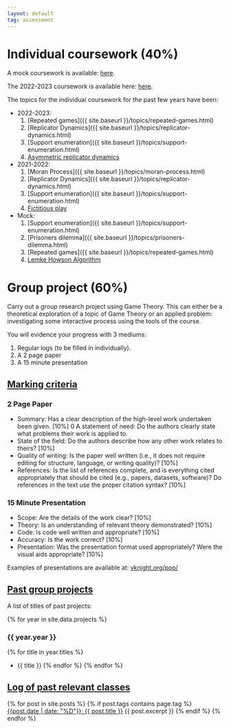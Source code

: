 ```yaml
---
layout: default
tag: assessment
---
```


# Individual coursework (40%)

A mock coursework is available:
[here]({{site.baseurl}}/assets/assessment/mock/ind/assignment.ipynb).

The 2022-2023 coursework is available here:
[here]({{site.baseurl}}/assets/assessment/2022-2023/ind/assignment.ipynb).

The topics for the individual coursework for the past few years have been:

- 2022-2023:
    1. [Repeated games]({{ site.baseurl }}/topics/repeated-games.html)
    2. [Replicator Dynamics]({{ site.baseurl }}/topics/replicator-dynamics.html)
    3. [Support enumeration]({{ site.baseurl }}/topics/support-enumeration.html)
    4. [Asymmetric replicator dynamics](https://nashpy.readthedocs.io/en/stable/text-book/asymmetric-replicator-dynamics.html)
- 2021-2022:
    1. [Moran Process]({{ site.baseurl }}/topics/moran-process.html)
    2. [Replicator Dynamics]({{ site.baseurl }}/topics/replicator-dynamics.html)
    3. [Support enumeration]({{ site.baseurl }}/topics/support-enumeration.html)
    4. [Fictitious play](https://nashpy.readthedocs.io/en/stable/text-book/fictitious-play.html)
- Mock:
    1. [Support enumeration]({{ site.baseurl }}/topics/support-enumeration.html)
    2. [Prisoners dilemma]({{ site.baseurl }}/topics/prisoners-dilemma.html)
    3. [Repeated games]({{ site.baseurl }}/topics/repeated-games.html)
    4. [Lemke Howson Algorithm](https://nashpy.readthedocs.io/en/stable/text-book/lemke-howson.html#the-lemke-howson-algorithm)

# Group project (60%)

Carry out a group research project using Game Theory. This can either be a
theoretical exploration of a topic of Game Theory or an applied problem:
investigating some interactive process using the tools of the course.

You will evidence your progress with 3 mediums:

1. Regular logs (to be filled in individually).
2. A 2 page paper
3. A 15 minute presentation

## [Marking criteria](#marking-criteria)

### 2 Page Paper

- Summary: Has a clear description of the high-level work undertaken been given. [10%]
0  A statement of need: Do the authors clearly state what problems their work is applied to.
- State of the field: Do the authors describe how any other work relates to theirs? [10%]
- Quality of writing: Is the paper well written (i.e., it does not require editing for structure, language, or writing quality)? [10%]
- References: Is the list of references complete, and is everything cited appropriately that should be cited (e.g., papers, datasets, software)? Do references in the text use the proper citation syntax? [10%]

### 15 Minute Presentation

- Scope: Are the details of the work clear? [10%]
- Theory: Is an understanding of relevant theory demonstrated? [10%]
- Code: Is code well written and appropriate? [10%]
- Accuracy: Is the work correct? [10%]
- Presentation: Was the presentation format used appropriately? Were the visual aids appropriate? [10%]

Examples of presentations are available at: [vknight.org/pop/](https://vknight.org/pop/)

## [Past group projects](#past-group-projects)

A list of titles of past projects:

{% for year in site.data.projects %}
### {{ year.year }}
{% for title in year.titles %}
- {{ title }}
{% endfor %}
{% endfor %}


## [Log of past relevant classes](#log-of-past-relevant-classes)

{% for post in site.posts %}
    {% if post.tags contains page.tag %}
[{{post.date | date: "%D"}}: {{ post.title }}]({{site.baseurl}}{{post.url}})
  {{ post.excerpt }}
    {% endif %}
{% endfor %}
